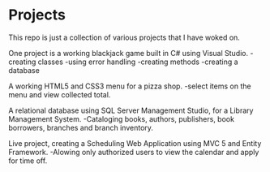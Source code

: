 # Projects
This repo is just a collection of various projects that I have woked on.

One project is a working blackjack game built in C# using Visual Studio.
-creating classes
-using error handling
-creating methods
-creating a database

A working HTML5 and CSS3 menu for a pizza shop.
-select items on the menu and view collected total.

A relational database using SQL Server Management Studio, for a Library Management System.
-Cataloging books, authors, publishers, book borrowers, branches and branch inventory. 

Live project, creating a Scheduling Web Application using MVC 5 and Entity Framework.
-Alowing only authorized users to view the calendar and apply for time off.







